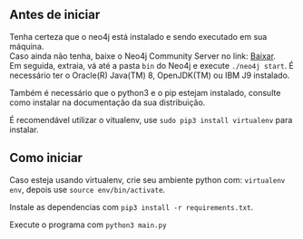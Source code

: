 ## Antes de iniciar
Tenha certeza que o neo4j está instalado e sendo executado em sua máquina.  
Caso ainda não tenha, baixe o Neo4j Community Server no link: [Baixar](https://neo4j.com/download-center/#community).  
Em seguida, extraia, vá até a pasta `bin` do Neo4j e execute `./neo4j start`. É necessário ter o Oracle(R) Java(TM) 8, 
OpenJDK(TM) ou IBM J9 instalado.  

Também é necessário que o python3 e o pip estejam instalado, consulte como instalar na documentação da sua distribuição.  

É recomendável utilizar o vitualenv, use `sudo pip3 install virtualenv` para instalar.

## Como iniciar
Caso esteja usando virtualenv, crie seu ambiente python com:
`virtualenv env`, depois use `source env/bin/activate`.  

Instale as dependencias com `pip3 install -r requirements.txt`.  

Execute o programa com `python3 main.py`
